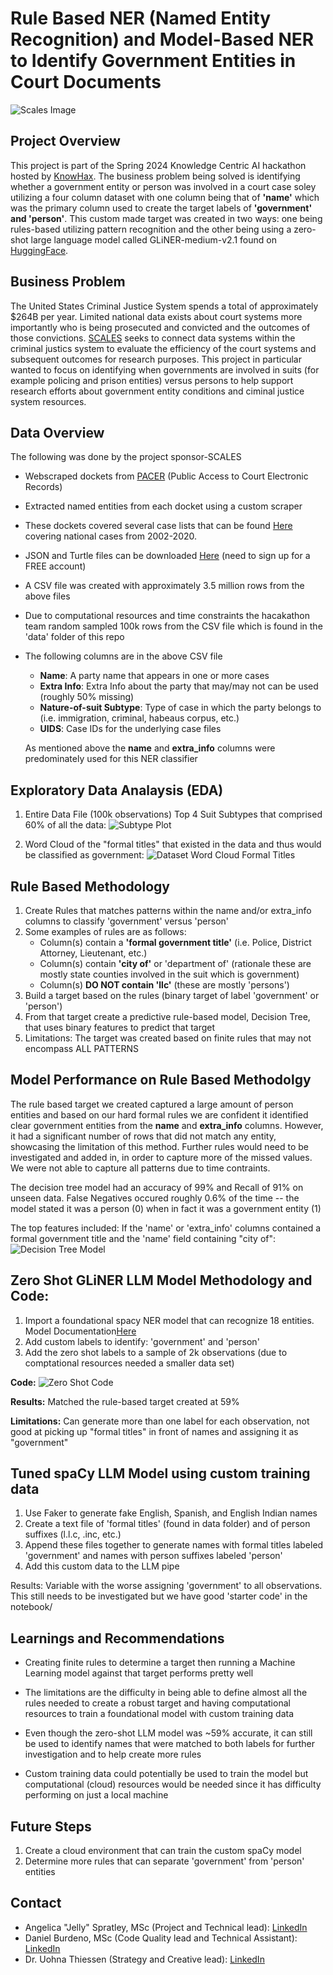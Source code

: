 #  Rule Based NER (Named Entity Recognition) and Model-Based NER to Identify Government Entities in Court Documents 

![Scales Image](https://encrypted-tbn0.gstatic.com/images?q=tbn:ANd9GcQ9BuuBm9yde57NFzqLRk611_ZRyJZ6CDe2n4yl802eOQ&s)

## Project Overview
This project is part of the Spring 2024 Knowledge Centric AI hackathon hosted by [KnowHax](https://www.knowhax.com/).  The business problem being solved is identifying whether a government entity or person was involved in a court case soley utilizing a four column dataset with one column being that of **'name'** which was the primary column used to create the target labels of **'government' and 'person'**.  This custom made target was created in two ways:  one being rules-based utilizing pattern recognition and the other being using a zero-shot large language model called GLiNER-medium-v2.1 found on [HuggingFace](https://huggingface.co/spaces/tomaarsen/gliner_medium-v2.1).  

## Business Problem
The United States Criminal Justice System spends a total of approximately $264B per year.  Limited national data exists about court systems more importantly who is being prosecuted and convicted and the outcomes of those convictions.  [SCALES](https://docs.scales-okn.org/nlp/) seeks to connect data systems within the criminal justics system to evaluate the efficiency of the court systems and subsequent outcomes for research purposes. This project in particular wanted to focus on identifying when governments are involved in suits (for example policing and prison entities) versus persons to help support research efforts about government entity conditions and ciminal justice system resources.   

## Data Overview 
The following was done by the project sponsor-SCALES
- Webscraped dockets from [PACER](https://pacer.uscourts.gov/) (Public Access to Court Electronic Records)
- Extracted named entities from each docket using a custom scraper
- These dockets covered several case lists that can be found [Here](https://docs.scales-okn.org/rdf/) covering national cases from 2002-2020.
- JSON and Turtle files can be downloaded [Here](http://scalesokndata.ci.northwestern.edu/#/home) (need to sign up for a FREE account)
- A CSV file was created with approximately 3.5 million rows from the above files
- Due to computational resources and time constraints the hacakathon team random sampled 100k rows from the CSV file which is found in the 'data' folder of this repo
- The following columns are in the above CSV file
     - **Name**:  A party name that appears in one or more cases
     - **Extra Info**:  Extra Info about the party that may/may not can be used (roughly 50% missing)
     - **Nature-of-suit Subtype**:  Type of case in which the party belongs to (i.e. immigration, criminal, habeaus corpus, etc.)
     - **UIDS**:  Case IDs for the underlying case files
  
  As mentioned above the **name** and **extra_info** columns were predominately used for this NER classifier

## Exploratory Data Analaysis (EDA) 
1. Entire Data File (100k observations) Top 4 Suit Subtypes that comprised 60% of all the data:
![Subtype Plot](images/subtype_countplot.png)

2. Word Cloud of the "formal titles" that existed in the data and thus would be classified as government:
![Dataset Word Cloud Formal Titles](images/df_wordcloud.png)

## Rule Based Methodology 
1. Create Rules that matches patterns within the name and/or extra_info columns to classify 'government' versus 'person'
2. Some examples of rules are as follows:
   - Column(s) contain a **'formal government title'** (i.e. Police, District Attorney, Lieutenant, etc.)
   - Column(s) contain **'city of'** or 'department of' (rationale these are mostly state counties involved in the suit which is government)
   - Column(s) **DO NOT contain 'llc'** (these are mostly 'persons')
3. Build a target based on the rules (binary target of label 'government' or 'person')
4. From that target create a predictive rule-based model, Decision Tree, that uses binary features to predict that target
5. Limitations:  The target was created based on finite rules that may not encompass ALL PATTERNS

## Model Performance on Rule Based Methodolgy
The rule based target we created captured a large amount of person entities and based on our hard formal rules we are confident it identified clear government entities from the **name** and **extra_info** columns. However, it had a significant number of rows that did not match any entity, showcasing the limitation of this method. Further rules would need to be investigated and added in, in order to capture more of the missed values. We were not able to capture all patterns due to time contraints.  

The decision tree model had an accuracy of 99% and Recall of 91% on unseen data.  False Negatives occured roughly 0.6% of the time -- the model stated it was a person (0) when in fact it was a government entity (1)

The top features included:  If the 'name' or 'extra_info' columns contained a formal government title and the 'name' field containing "city of":
![Decision Tree Model](images/decision_tree_shortened.png)

## Zero Shot GLiNER LLM Model Methodology and Code: 
1.  Import a foundational spacy NER model that can recognize 18 entities.  Model Documentation[Here](https://spacy.io/models/en#en_core_web_sm)
2.  Add custom labels to identify: 'government' and 'person'
3.  Add the zero shot labels to a sample of 2k observations (due to comptational resources needed a smaller data set)

**Code:** ![Zero Shot Code](images/zeroshotmodel_code.png)

**Results:**  Matched the rule-based target created at 59%

**Limitations:**  Can generate more than one label for each observation, not good at picking up "formal titles" in front of names and assigning it as "government" 

## Tuned spaCy LLM Model using custom training data 
1.  Use Faker to generate fake English, Spanish, and English Indian names
2.  Create a text file of 'formal titles' (found in data folder) and of person suffixes (l.l.c, .inc, etc.)
3.  Append these files together to generate names with formal titles labeled 'government' and names with person suffixes labeled 'person'
4.  Add this custom data to the LLM pipe

Results: Variable with the worse assigning 'government' to all observations.  This still needs to be investigated but we have good 'starter code' in the notebook/  

## Learnings and Recommendations 
- Creating finite rules to determine a target then running a Machine Learning model against that target performs pretty well 

- The limitations are the difficulty in being able to define almost all the rules needed to create a robust target and having computational resources to train a foundational model with custom training data  

- Even though the zero-shot LLM model was ~59% accurate, it can still be used to identify names that were matched to both labels for further investigation and to help create more rules 

- Custom training data could potentially be used to train the model but computational (cloud) resources would be needed since it has difficulty performing on just a local machine 

## Future Steps 
1.  Create a cloud environment that can train the custom spaCy model
2.  Determine more rules that can separate 'government' from 'person' entities 

## Contact
- Angelica "Jelly" Spratley, MSc (Project and Technical lead):  [LinkedIn](https://www.linkedin.com/in/angelicaspratley/)
- Daniel Burdeno, MSc (Code Quality lead and Technical Assistant):  [LinkedIn](https://www.linkedin.com/in/daniel-burdeno/)
- Dr. Uohna Thiessen (Strategy and Creative lead):  [LinkedIn](https://www.linkedin.com/in/druohna-datascientist/) 
